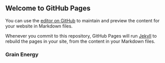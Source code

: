 ## Welcome to GitHub Pages

You can use the [editor on GitHub](https://github.com/grainenergy/grainenergy.github.io/edit/master/index.md) to maintain and preview the content for your website in Markdown files.

Whenever you commit to this repository, GitHub Pages will run [Jekyll](https://jekyllrb.com/) to rebuild the pages in your site, from the content in your Markdown files.

### Grain Energy
